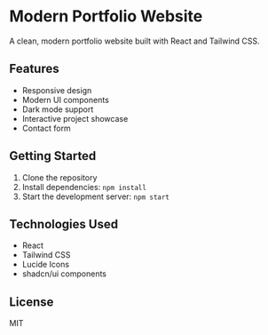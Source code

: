 # Modern Portfolio Website

A clean, modern portfolio website built with React and Tailwind CSS.

## Features

- Responsive design
- Modern UI components
- Dark mode support
- Interactive project showcase
- Contact form

## Getting Started

1. Clone the repository
2. Install dependencies: `npm install`
3. Start the development server: `npm start`

## Technologies Used

- React
- Tailwind CSS
- Lucide Icons
- shadcn/ui components

## License

MIT